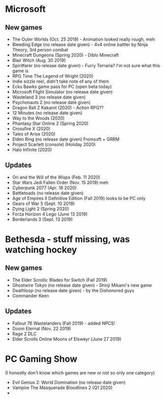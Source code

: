 # Microsoft

## New games
- The Outer Worlds (Oct. 25 2019) - Animation looked really rough, meh
- Bleeding Edge (no release date given) - 4v4 online battler by Ninja Theory, 3rd person combat
- Minecraft Dungeons (Spring 2020) - Diblo Minecraft
- Blair Witch (Aug. 30 2019)
- Spiritfarer (no release date given) - Furry Terraria? I'm not sure what this game is
- RPG Time The Legend of Wright (2020)
- Indie sizzle reel, didn't take note of any of them
- Ecks Bawks game pass for PC (open beta today)
- Microsoft Flight Simulator (no release date given)
- Wasteland 3 (no release date given)
- Psychonauts 2 (no release date given)
- Dragon Ball Z Kakarot (2020) - Action RPG??
- 12 Minutes (no release date given)
- Way to the Woods (2020)
- Phantasy Star Online 2 (Spring 2020)
- Crossfire X (2020)
- Tales of Arise (2020)
- Elden Ring (no release date given) Fromsoft + GRRM
- Project Scarlett (console) (Holiday 2020)
- Halo Infinite (2020)

## Updates
- Ori and the Will of the Wisps (Feb. 11 2020)
- Star Wars Jedi Fallen Order (Nov. 15 2019) meh
- Cyberpunk 2077 (Apr. 16 2020)
- Battletoads (no release date given)
- Age of Empires II Definitive Edition (Fall 2019) looks to be PC only
- Gears of War 5 (Sept. 10 2019)
- Dying Light 2 (Spring 2020)
- Forza Horizon 4 Lego (June 13 2019)
- Borderlands 3 (Sept. 13 2019)

# Bethesda - stuff missing, was watching hockey

## New games
- The Elder Scrolls: Blades for Switch (Fall 2019)
- Ghostwire Tokyo (no release date given) - Shinji Mikami's new game
- Deathloop (no release date given) - by the Dishonored guys
- Commander Keen 


## Updates
- Fallout 76 Wastelanders (Fall 2019) - added NPCS!
- Doom Eternal (Nov. 22 2019)
- Rage 2 DLC
- Elder Scrolls Online Moons of Elsweyr (June 27 2019)

# PC Gaming Show

(I honestly don't know which games are new or not so only one category)

- Evil Genius 2: World Domination (no release date given)
- Vampire The Masquerade Bloodlines 2 (Q1 2020)
- 